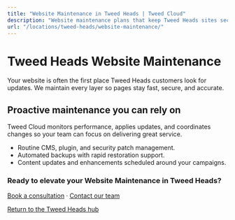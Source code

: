 ```yaml
---
title: "Website Maintenance in Tweed Heads | Tweed Cloud"
description: "Website maintenance plans that keep Tweed Heads sites secure and up to date."
url: "/locations/tweed-heads/website-maintenance/"
---
```


# Tweed Heads Website Maintenance

Your website is often the first place Tweed Heads customers look for updates. We maintain every layer so pages stay fast, secure, and accurate.

## Proactive maintenance you can rely on

Tweed Cloud monitors performance, applies updates, and coordinates changes so your team can focus on delivering great service.

- Routine CMS, plugin, and security patch management.
- Automated backups with rapid restoration support.
- Content updates and enhancements scheduled around your campaigns.

### Ready to elevate your Website Maintenance in Tweed Heads?

[Book a consultation](/consultation/) · [Contact our team](/contact/)

[Return to the Tweed Heads hub](/locations/tweed-heads/)
